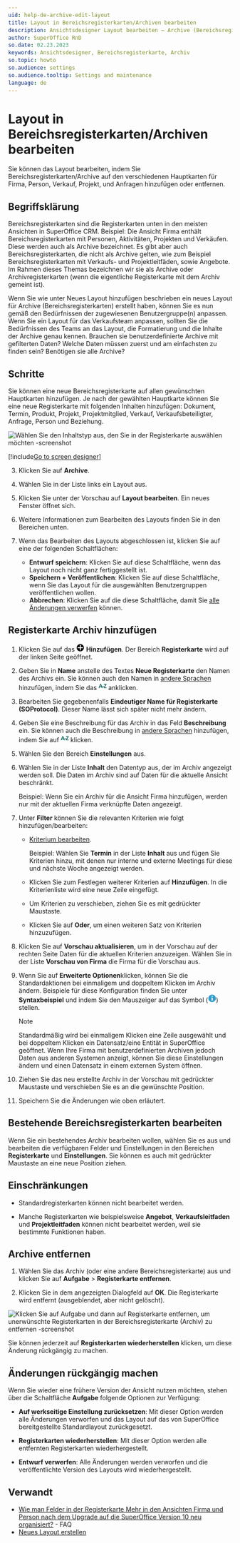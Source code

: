 ```yaml
---
uid: help-de-archive-edit-layout
title: Layout in Bereichsregisterkarten/Archiven bearbeiten
description: Ansichtsdesigner Layout bearbeiten – Archive (Bereichsregisterkarten)
author: SuperOffice RnD
so.date: 02.23.2023
keywords: Ansichtsdesigner, Bereichsregisterkarte, Archiv
so.topic: howto
so.audience: settings
so.audience.tooltip: Settings and maintenance
language: de
---
```


# Layout in Bereichsregisterkarten/Archiven bearbeiten

Sie können das Layout bearbeiten, indem Sie Bereichsregisterkarten/Archive auf den verschiedenen Hauptkarten für Firma, Person, Verkauf, Projekt, und Anfragen hinzufügen oder entfernen.

## Begriffsklärung

Bereichsregisterkarten sind die Registerkarten unten in den meisten Ansichten in SuperOffice CRM. Beispiel: Die Ansicht Firma enthält Bereichsregisterkarten mit Personen, Aktivitäten, Projekten und Verkäufen. Diese werden auch als Archive bezeichnet. Es gibt aber auch Bereichsregisterkarten, die nicht als Archive gelten, wie zum Beispiel Bereichsregisterkarten mit Verkaufs- und Projektleitfäden, sowie Angebote. Im Rahmen dieses Themas bezeichnen wir sie als Archive oder Archivregisterkarten (wenn die eigentliche Registerkarte mit dem Archiv gemeint ist).

Wenn Sie wie unter Neues Layout hinzufügen beschrieben ein neues Layout für Archive (Bereichsregisterkarten) erstellt haben, können Sie es nun gemäß den Bedürfnissen der zugewiesenen Benutzergruppe(n) anpassen. Wenn Sie ein Layout für das Verkaufsteam anpassen, sollten Sie die Bedürfnissen des Teams an das Layout, die Formatierung und die Inhalte der Archive genau kennen. Brauchen sie benutzerdefinierte Archive mit gefilterten Daten? Welche Daten müssen zuerst und am einfachsten zu finden sein? Benötigen sie alle Archive?

## Schritte

Sie können eine neue Bereichsregisterkarte auf allen gewünschten Hauptkarten hinzufügen. Je nach der gewählten Hauptkarte können Sie eine neue Registerkarte mit folgenden Inhalten hinzufügen: Dokument, Termin, Produkt, Projekt, Projektmitglied, Verkauf, Verkaufsbeteiligter, Anfrage, Person und Beziehung.

![Wählen Sie den Inhaltstyp aus, den Sie in der Registerkarte auswählen möchten -screenshot][img5]

<!-- markdownlint-disable MD029 -->
[!include[Go to screen designer](includes/goto-screen-designer.md)]
<!-- List starts in the include. Next line MUST be 3. -->
3. Klicken Sie auf **Archive**.

4. Wählen Sie in der Liste links ein Layout aus.

5. Klicken Sie unter der Vorschau auf **Layout bearbeiten**. Ein neues Fenster öffnet sich.

6. Weitere Informationen zum Bearbeiten des Layouts finden Sie in den Bereichen unten.

7. Wenn das Bearbeiten des Layouts abgeschlossen ist, klicken Sie auf eine der folgenden Schaltflächen:

    * **Entwurf speichern**: Klicken Sie auf diese Schaltfläche, wenn das Layout noch nicht ganz fertiggestellt ist.
    * **Speichern + Veröffentlichen**: Klicken Sie auf diese Schaltfläche, wenn Sie das Layout für die ausgewählten Benutzergruppen veröffentlichen wollen.
    * **Abbrechen**: Klicken Sie auf die diese Schaltfläche, damit Sie [alle Änderungen verwerfen](#undo-changes) können.
<!-- markdownlint-restore -->

## Registerkarte Archiv hinzufügen

1. Klicken Sie auf das ![Symbol][img2] **Hinzufügen**. Der Bereich **Registerkarte** wird auf der linken Seite geöffnet.

2. Geben Sie in **Name** anstelle des Textes **Neue Registerkarte** den Namen des Archivs ein. Sie können auch den Namen in [andere Sprachen][1] hinzufügen, indem Sie das ![Symbol][img3] anklicken.

3. Bearbeiten Sie gegebenenfalls **Eindeutiger Name für Registerkarte (SOProtocol)**. Dieser Name lässt sich später nicht mehr ändern.

4. Geben Sie eine Beschreibung für das Archiv in das Feld **Beschreibung** ein. Sie können auch die Beschreibung in [andere Sprachen][1] hinzufügen, indem Sie auf ![Symbol][img3] klicken.

5. Wählen Sie den Bereich **Einstellungen** aus.

6. Wählen Sie in der Liste **Inhalt** den Datentyp aus, der im Archiv angezeigt werden soll. Die Daten im Archiv sind auf Daten für die aktuelle Ansicht beschränkt.

    Beispiel: Wenn Sie ein Archiv für die Ansicht Firma hinzufügen, werden nur mit der aktuellen Firma verknüpfte Daten angezeigt.

7. Unter **Filter** können Sie die relevanten Kriterien wie folgt hinzufügen/bearbeiten:

    * [Kriterium bearbeiten][2].

        Beispiel: Wählen Sie **Termin** in der Liste **Inhalt** aus und fügen Sie Kriterien hinzu, mit denen nur interne und externe Meetings für diese und nächste Woche angezeigt werden.

    * Klicken Sie zum Festlegen weiterer Kriterien auf **Hinzufügen**. In die Kriterienliste wird eine neue Zeile eingefügt.

    * Um Kriterien zu verschieben, ziehen Sie es mit gedrückter Maustaste.

    * Klicken Sie auf **Oder**, um einen weiteren Satz von Kriterien hinzuzufügen.

8. Klicken Sie auf **Vorschau aktualisieren**, um in der Vorschau auf der rechten Seite Daten für die aktuellen Kriterien anzuzeigen. Wählen Sie in der Liste **Vorschau von Firma** die Firma für die Vorschau aus.

9. Wenn Sie auf **Erweiterte Optionen**klicken, können Sie die Standardaktionen bei einmaligem und doppeltem Klicken im Archiv ändern. Beispiele für diese Konfiguration finden Sie unter **Syntaxbeispiel** und indem Sie den Mauszeiger auf das Symbol (![Symbol][img4]) stellen.

    > [!NOTE]
    > Standardmäßig wird bei einmaligem Klicken eine Zeile ausgewählt und bei doppeltem Klicken ein Datensatz/eine Entität in SuperOffice geöffnet. Wenn Ihre Firma mit benutzerdefinierten Archiven jedoch Daten aus anderen Systemen anzeigt, können Sie diese Einstellungen ändern und einen Datensatz in einem externen System öffnen.

10. Ziehen Sie das neu erstellte Archiv in der Vorschau mit gedrückter Maustaste und verschieben Sie es an die gewünschte Position.

11. Speichern Sie die Änderungen wie oben erläutert.

## Bestehende Bereichsregisterkarten bearbeiten

Wenn Sie ein bestehendes Archiv bearbeiten wollen, wählen Sie es aus und bearbeiten die verfügbaren Felder und Einstellungen in den Bereichen **Registerkarte** und **Einstellungen**. Sie können es auch mit gedrückter Maustaste an eine neue Position ziehen.

## Einschränkungen

* Standardregisterkarten können nicht bearbeitet werden.

* Manche Registerkarten wie beispielsweise **Angebot**, **Verkaufsleitfaden** und **Projektleitfaden** können nicht bearbeitet werden, weil sie bestimmte Funktionen haben.

## Archive entfernen

1. Wählen Sie das Archiv (oder eine andere Bereichsregisterkarte) aus und klicken Sie auf **Aufgabe** &gt; **Registerkarte entfernen**.

1. Klicken Sie in dem angezeigten Dialogfeld auf **OK**. Die Registerkarte wird entfernt (ausgeblendet, aber nicht gelöscht).

![Klicken Sie auf Aufgabe und dann auf Registerkarte entfernen, um unerwünschte Registerkarten in der Bereichsregisterkarte (Archiv) zu entfernen -screenshot][img1]

Sie können jederzeit auf **Registerkarten wiederherstellen** klicken, um diese Änderung rückgängig zu machen.

## <a id="undo-changes" />Änderungen rückgängig machen

Wenn Sie wieder eine frühere Version der Ansicht nutzen möchten, stehen über die Schaltfläche **Aufgabe** folgende Optionen zur Verfügung:

* **Auf werkseitige Einstellung zurücksetzen**: Mit dieser Option werden alle Änderungen verworfen und das Layout auf das von SuperOffice bereitgestellte Standardlayout zurückgesetzt.

* **Registerkarten wiederherstellen**: Mit dieser Option werden alle entfernten Registerkarten wiederhergestellt.

* **Entwurf verwerfen**: Alle Änderungen werden verworfen und die veröffentlichte Version des Layouts wird wiederhergestellt.

## Verwandt

* [Wie man Felder in der Registerkarte Mehr in den Ansichten Firma und Person nach dem Upgrade auf die SuperOffice Version 10 neu organisiert?][3] - FAQ
* [Neues Layout erstellen][4]

<!-- Referenced links -->
[1]: ../../../globalization-and-localization/learn/translate-fields.md
[2]: ../../../search-options/learn/using-search-criteria.md
[3]: https://community.superoffice.com/en/support-faqs/faq/how-do-i-reorganize-the-fields-in-the-more-tab-in-company-and-contact-screenscards-after-the-upgrade-to-superoffice-version-10/
[4]: add-new-layout.md

<!-- Referenced images -->
[img2]: ../../../../../common/icons/add-icon.png
[img3]: ../../../../../common/icons/az.png
[img4]: ../../../../../common/icons/info-ball.png
[img1]: media/admin-screendesigner-edit-archive.png
[img5]: media/admin-screendesigner-edit-archive-add-tab.png
